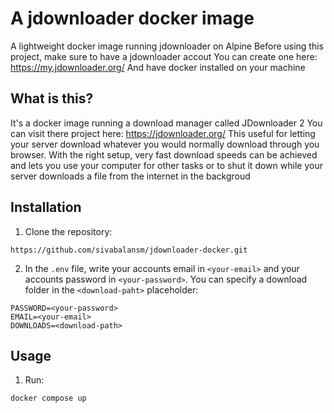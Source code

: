 # A jdownloader docker image
A lightweight docker image running jdownloader on Alpine
Before using this project, make sure to have a jdownloader accout
You can create one here: https://my.jdownloader.org/
And have docker installed on your machine

## What is this?
It's a docker image running a download manager called JDownloader 2
You can visit there project here: https://jdownloader.org/
This useful for letting your server download whatever you would normally download through you browser. With the right setup, very fast download speeds can be achieved and lets you use your computer for other tasks or to shut it down while your server downloads a file from the internet in the backgroud

## Installation
1. Clone the repository:
```
https://github.com/sivabalansm/jdownloader-docker.git
```

2. In the `.env` file, write your accounts email in `<your-email>` and your accounts password in `<your-password>`. You can specify a download folder in the `<download-paht>` placeholder:
```
PASSWORD=<your-password>
EMAIL=<your-email>
DOWNLOADS=<download-path>
```

## Usage
1. Run:
```
docker compose up
```
